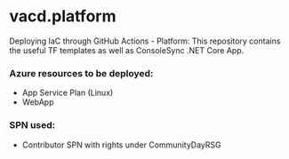 # vacd.platform
Deploying IaC through GitHub Actions - Platform: This repository contains the useful TF templates as well as ConsoleSync .NET Core App.

### Azure resources to be deployed:
- App Service Plan (Linux)
- WebApp

### SPN used:
- Contributor SPN with rights under CommunityDayRSG

